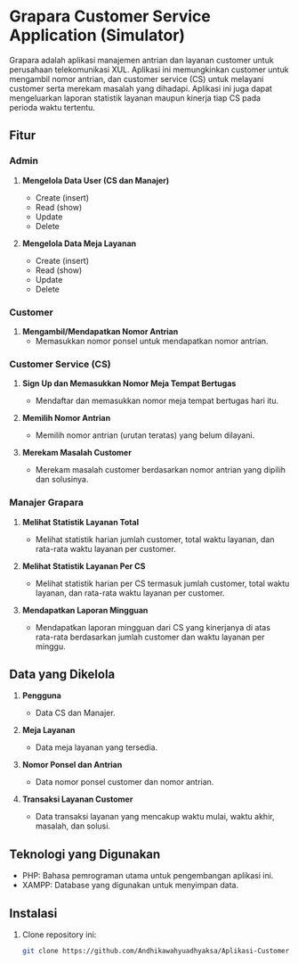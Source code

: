 # Grapara Customer Service Application (Simulator)

Grapara adalah aplikasi manajemen antrian dan layanan customer untuk perusahaan telekomunikasi XUL. Aplikasi ini memungkinkan customer untuk mengambil nomor antrian, dan customer service (CS) untuk melayani customer serta merekam masalah yang dihadapi. Aplikasi ini juga dapat mengeluarkan laporan statistik layanan maupun kinerja tiap CS pada perioda waktu tertentu.

## Fitur

### Admin
1. **Mengelola Data User (CS dan Manajer)**
   - Create (insert)
   - Read (show)
   - Update
   - Delete

2. **Mengelola Data Meja Layanan**
   - Create (insert)
   - Read (show)
   - Update
   - Delete

### Customer
1. **Mengambil/Mendapatkan Nomor Antrian**
   - Memasukkan nomor ponsel untuk mendapatkan nomor antrian.

### Customer Service (CS)
1. **Sign Up dan Memasukkan Nomor Meja Tempat Bertugas**
   - Mendaftar dan memasukkan nomor meja tempat bertugas hari itu.

2. **Memilih Nomor Antrian**
   - Memilih nomor antrian (urutan teratas) yang belum dilayani.

3. **Merekam Masalah Customer**
   - Merekam masalah customer berdasarkan nomor antrian yang dipilih dan solusinya.

### Manajer Grapara
1. **Melihat Statistik Layanan Total**
   - Melihat statistik harian jumlah customer, total waktu layanan, dan rata-rata waktu layanan per customer.

2. **Melihat Statistik Layanan Per CS**
   - Melihat statistik harian per CS termasuk jumlah customer, total waktu layanan, dan rata-rata waktu layanan per customer.

3. **Mendapatkan Laporan Mingguan**
   - Mendapatkan laporan mingguan dari CS yang kinerjanya di atas rata-rata berdasarkan jumlah customer dan waktu layanan per minggu.

## Data yang Dikelola

1. **Pengguna**
   - Data CS dan Manajer.

2. **Meja Layanan**
   - Data meja layanan yang tersedia.

3. **Nomor Ponsel dan Antrian**
   - Data nomor ponsel customer dan nomor antrian.

4. **Transaksi Layanan Customer**
   - Data transaksi layanan yang mencakup waktu mulai, waktu akhir, masalah, dan solusi.

## Teknologi yang Digunakan

- PHP: Bahasa pemrograman utama untuk pengembangan aplikasi ini.
- XAMPP: Database yang digunakan untuk menyimpan data.

## Instalasi

1. Clone repository ini:
   ```bash
   git clone https://github.com/Andhikawahyuadhyaksa/Aplikasi-Customer-Service-Grapara-Simulator-

